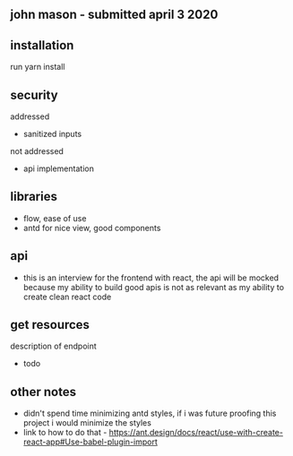 ## john mason - submitted april 3 2020

## installation
run yarn install

## security
addressed
- sanitized inputs

not addressed
- api implementation

## libraries
- flow, ease of use
- antd for nice view, good components

## api
- this is an interview for the frontend with react, the api will be mocked because my ability to build good apis is not as relevant as my ability to create clean react code

## get resources
description of endpoint
- todo

## other notes
- didn't spend time minimizing antd styles, if i was future proofing this project i would minimize the styles 
- link to how to do that - https://ant.design/docs/react/use-with-create-react-app#Use-babel-plugin-import
